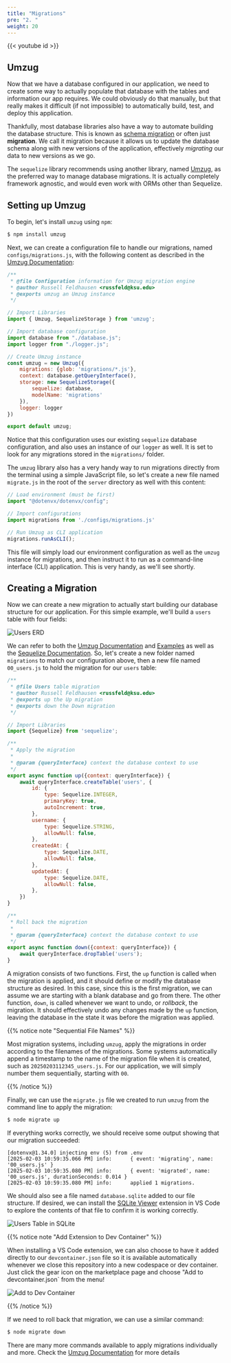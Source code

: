 ```yaml
---
title: "Migrations"
pre: "2. "
weight: 20
---
```


{{< youtube id >}}

## Umzug 

Now that we have a database configured in our application, we need to create some way to actually populate that database with the tables and information our app requires. We could obviously do that manually, but that really makes it difficult (if not impossible) to automatically build, test, and deploy this application.

Thankfully, most database libraries also have a way to automate building the database structure. This is known as [schema migration](https://en.wikipedia.org/wiki/Schema_migration) or often just **migration**. We call it migration because it allows us to update the database schema along with new versions of the application, effectively _migrating_ our data to new versions as we go.

The `sequelize` library recommends using another library, named [Umzug](https://github.com/sequelize/umzug), as the preferred way to manage database migrations. It is actually completely framework agnostic, and would even work with ORMs other than Sequelize. 

## Setting up Umzug

To begin, let's install `umzug` using `npm`:

```bash {title="terminal"}
$ npm install umzug
```

Next, we can create a configuration file to handle our migrations, named `configs/migrations.js`, with the following content as described in the [Umzug Documentation](https://github.com/sequelize/umzug):

```js {title="configs/migrations.js"}
/**
 * @file Configuration information for Umzug migration engine
 * @author Russell Feldhausen <russfeld@ksu.edu>
 * @exports umzug an Umzug instance
 */

// Import Libraries
import { Umzug, SequelizeStorage } from 'umzug';

// Import database configuration
import database from "./database.js";
import logger from "./logger.js";

// Create Umzug instance
const umzug = new Umzug({
    migrations: {glob: 'migrations/*.js'},
    context: database.getQueryInterface(),
    storage: new SequelizeStorage({
        sequelize: database,
        modelName: 'migrations'
    }),
    logger: logger
})

export default umzug;
```

Notice that this configuration uses our existing `sequelize` database configuration, and also uses an instance of our `logger` as well. It is set to look for any migrations stored in the `migrations/` folder. 

The `umzug` library also has a very handy way to run migrations directly from the terminal using a simple JavaScript file, so let's create a new file named `migrate.js` in the root of the `server` directory as well with this content:

```js {title="migrate.js"}
// Load environment (must be first)
import "@dotenvx/dotenvx/config";

// Import configurations
import migrations from './configs/migrations.js'

// Run Umzug as CLI application
migrations.runAsCLI();
```

This file will simply load our environment configuration as well as the `umzug` instance for migrations, and then instruct it to run as a command-line interface (CLI) application. This is very handy, as we'll see shortly.

## Creating a Migration

Now we can create a new migration to actually start building our database structure for our application. For this simple example, we'll build a `users` table with four fields:

![Users ERD](images/examples/02/migration_users.png)

We can refer to both the [Umzug Documentation](https://github.com/sequelize/umzug) and [Examples](https://github.com/sequelize/umzug/tree/main/examples/1-sequelize-typescript) as well as the [Sequelize Documentation](https://sequelize.org/docs/v6/other-topics/migrations/). So, let's create a new folder named `migrations` to match our configuration above, then a new file named `00_users.js` to hold the migration for our `users` table:

```js {title="migrations/00_users.js"}
/**
 * @file Users table migration
 * @author Russell Feldhausen <russfeld@ksu.edu>
 * @exports up the Up migration
 * @exports down the Down migration
 */

// Import Libraries
import {Sequelize} from 'sequelize';

/**
 * Apply the migration
 * 
 * @param {queryInterface} context the database context to use 
 */
export async function up({context: queryInterface}) {
    await queryInterface.createTable('users', {
        id: {
            type: Sequelize.INTEGER,
            primaryKey: true,
            autoIncrement: true,
        },
        username: {
            type: Sequelize.STRING,
            allowNull: false,
        },
        createdAt: {
            type: Sequelize.DATE,
            allowNull: false,
        },
        updatedAt: {
            type: Sequelize.DATE,
            allowNull: false,
        },
    })
}

/**
 * Roll back the migration
 * 
 * @param {queryInterface} context the database context to use 
 */
export async function down({context: queryInterface}) {
    await queryInterface.dropTable('users');
}
```

A migration consists of two functions. First, the `up` function is called when the migration is applied, and it should define or modify the database structure as desired. In this case, since this is the first migration, we can assume we are starting with a blank database and go from there. The other function, `down`, is called whenever we want to undo, or _rollback_, the migration. It should effectively undo any changes made by the `up` function, leaving the database in the state it was before the migration was applied.

{{% notice note "Sequential File Names" %}}

Most migration systems, including `umzug`, apply the migrations in order according to the filenames of the migrations. Some systems automatically append a timestamp to the name of the migration file when it is created, such as `20250203112345_users.js`. For our application, we will simply number them sequentially, starting with `00`. 

{{% /notice %}}

Finally, we can use the `migrate.js` file we created to run `umzug` from the command line to apply the migration:

```bash {title="terminal"}
$ node migrate up
```

If everything works correctly, we should receive some output showing that our migration succeeded:

``` {title="output"}
[dotenvx@1.34.0] injecting env (5) from .env
[2025-02-03 10:59:35.066 PM] info:      { event: 'migrating', name: '00_users.js' }
[2025-02-03 10:59:35.080 PM] info:      { event: 'migrated', name: '00_users.js', durationSeconds: 0.014 }
[2025-02-03 10:59:35.080 PM] info:      applied 1 migrations.
```

We should also see a file named `database.sqlite` added to our file structure. If desired, we can install the [SQLite Viewer](https://marketplace.visualstudio.com/items?itemName=qwtel.sqlite-viewer) extension in VS Code to explore the contents of that file to confirm it is working correctly.

![Users Table in SQLite](images/examples/02/migrations_3.png)

{{% notice note "Add Extension to Dev Container" %}}

When installing a VS Code extension, we can also choose to have it added directly to our `devcontainer.json` file so it is available automatically whenever we close this repository into a new codespace or dev container. Just click the gear icon on the marketplace page and choose "Add to devcontainer.json` from the menu!

![Add to Dev Container](images/examples/02/migrations_2.png)

{{% /notice %}}

If we need to roll back that migration, we can use a similar command:

```bash {title="terminal"}
$ node migrate down
```

There are many more commands available to apply migrations individually and more. Check the [Umzug Documentation](https://github.com/sequelize/umzug/?tab=readme-ov-file#cli) for more details